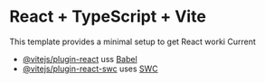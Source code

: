 # React + TypeScript + Vite
This template provides a minimal setup to get React worki
Current
- [@vitejs/plugin-react](htps://github.com/vitejs/vite-plugin-rect/blob/main/packages/plugin-react/README.md) uss [Babel](https://babeljs.io/)
- [@vitejs/plugin-react-swc](https://github.com/vitejs/vite-plugin-react-swc) uses [SWC](https://swc.rs/)
#
